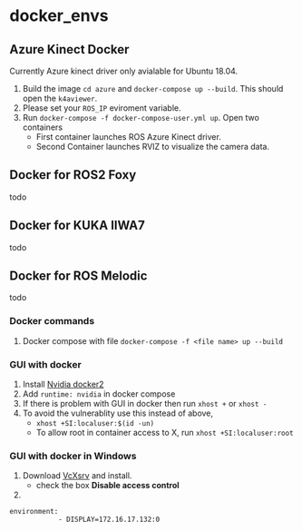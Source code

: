# docker_envs

## Azure Kinect Docker
Currently Azure kinect driver only avialable for Ubuntu 18.04.
1. Build the image `cd azure` and `docker-compose up --build`. This should open the `k4aviewer`.
2. Please set your `ROS_IP` eviroment variable.
3. Run `docker-compose -f docker-compose-user.yml up`. Open two containers
    - First container launches ROS Azure Kinect driver.
    - Second Container launches RVIZ to visualize the camera data.

## Docker for ROS2 Foxy
todo

## Docker for KUKA IIWA7
todo

## Docker for ROS Melodic
todo
### Docker commands
1. Docker compose with file `docker-compose -f <file name> up --build`
### GUI with docker
1. Install [Nvidia docker2](https://docs.nvidia.com/datacenter/cloud-native/container-toolkit/install-guide.html)
2. Add `runtime: nvidia` in docker compose
3. If there is problem with GUI in docker then run `xhost +` or `xhost -`
4. To avoid the vulnerablity use this instead of above,
    - `xhost +SI:localuser:$(id -un)`
    - To allow root in container access to X, run `xhost +SI:localuser:root`

### GUI with docker in Windows
1. Download [VcXsrv](https://sourceforge.net/projects/vcxsrv/) and install.
    - check the box **Disable access control**
2. 
```
environment: 
            - DISPLAY=172.16.17.132:0
```
